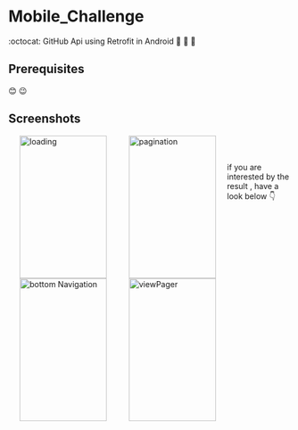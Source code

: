 # Mobile_Challenge
:octocat: GitHub Api using Retrofit in Android
:link:
:pushpin:
:file_folder:




## Prerequisites
:blush: :wink:

## Screenshots


<img  align="left" src="https://github.com/leylaBenAissaoui/Mobile_Challenge/blob/master/loading.gif" width="156" height="256" title="loading" hspace="20">
<img align="left" src="https://github.com/leylaBenAissaoui/Mobile_Challenge/blob/master/pagination.gif" width="156" height="256" title="pagination" hspace="20">
<img align="left" src="https://github.com/leylaBenAissaoui/Mobile_Challenge/blob/master/bottomNav.gif" width="156" height="256" title="bottom Navigation" hspace="20">
<img  align="left" src="https://github.com/leylaBenAissaoui/Mobile_Challenge/blob/master/viewPager.gif" width="156" height="256" title="viewPager" hspace="20">
<br />
<br />

if you are interested by the result , have a look below :point_down:
